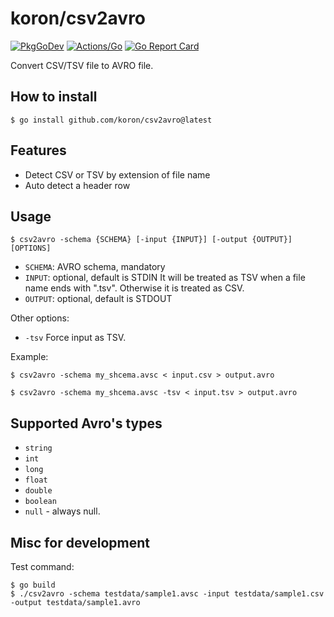 # koron/csv2avro

[![PkgGoDev](https://pkg.go.dev/badge/github.com/koron/csv2avro)](https://pkg.go.dev/github.com/koron/csv2avro)
[![Actions/Go](https://github.com/koron/csv2avro/workflows/Go/badge.svg)](https://github.com/koron/csv2avro/actions?query=workflow%3AGo)
[![Go Report Card](https://goreportcard.com/badge/github.com/koron/csv2avro)](https://goreportcard.com/report/github.com/koron/csv2avro)

Convert CSV/TSV file to AVRO file.

## How to install

```console
$ go install github.com/koron/csv2avro@latest
```

## Features

* Detect CSV or TSV by extension of file name
* Auto detect a header row

## Usage

```console
$ csv2avro -schema {SCHEMA} [-input {INPUT}] [-output {OUTPUT}] [OPTIONS]
```

* `SCHEMA`: AVRO schema, mandatory
* `INPUT`: optional, default is STDIN
    It will be treated as TSV when a file name ends with ".tsv".
    Otherwise it is treated as CSV.
* `OUTPUT`: optional, default is STDOUT

Other options:

* `-tsv` Force input as TSV.

Example:

```console
$ csv2avro -schema my_shcema.avsc < input.csv > output.avro

$ csv2avro -schema my_shcema.avsc -tsv < input.tsv > output.avro
```

## Supported Avro's types

* `string`
* `int`
* `long`
* `float`
* `double`
* `boolean`
* `null` - always null.

## Misc for development

Test command:

```console
$ go build
$ ./csv2avro -schema testdata/sample1.avsc -input testdata/sample1.csv -output testdata/sample1.avro
```
